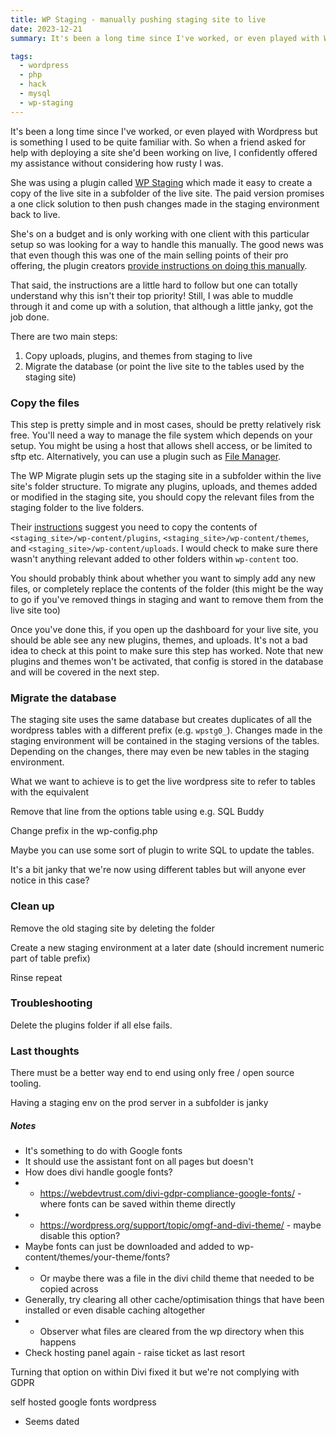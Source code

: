 ```yaml
---
title: WP Staging - manually pushing staging site to live
date: 2023-12-21
summary: It's been a long time since I've worked, or even played with Wordpress but is something I used to be quite familiar with. So when a friend asked for help with deploying a site she'd been working on live, I confidently offered my assistance without considering how rusty I was.

tags:
  - wordpress
  - php
  - hack
  - mysql
  - wp-staging
---
```


It's been a long time since I've worked, or even played with Wordpress but is something I used to be quite familiar with. So when a friend asked for help with deploying a site she'd been working on live, I confidently offered my assistance without considering how rusty I was.

She was using a plugin called [WP Staging](https://wp-staging.com/) which made it easy to create a copy of the live site in a subfolder of the live site. The paid version promises a one click solution to then push changes made in the staging environment back to live.

She's on a budget and is only working with one client with this particular setup so was looking for a way to handle this manually. The good news was that even though this was one of the main selling points of their pro offering, the plugin creators [provide instructions on doing this manually](https://wp-staging.com/migrate-wordpress-staging-site-to-production-site).

That said, the instructions are a little hard to follow but one can totally understand why this isn't their top priority! Still, I was able to muddle through it and come up with a solution, that although a little janky, got the job done.

There are two main steps:

1. Copy uploads, plugins, and themes from staging to live
2. Migrate the database (or point the live site to the tables used by the staging site)

### Copy the files

This step is pretty simple and in most cases, should be pretty relatively risk free. You'll need a way to manage the file system which depends on your setup. You might be using a host that allows shell access, or be limited to sftp etc. Alternatively, you can use a plugin such as [File Manager](https://de.wordpress.org/plugins/wp-file-manager/). 

The WP Migrate plugin sets up the staging site in a subfolder within the live site's folder structure. To migrate any plugins, uploads, and themes added or modified in the staging site, you should copy the relevant files from the staging folder to the live folders.

Their [instructions](https://wp-staging.com/migrate-wordpress-staging-site-to-production-site/#2_Step_Copy_Files) suggest you need to copy the contents of `<staging_site>/wp-content/plugins`, `<staging_site>/wp-content/themes`, and `<staging_site>/wp-content/uploads`. I would check to make sure there wasn't anything relevant added to other folders within `wp-content` too.

You should probably think about whether you want to simply add any new files, or completely replace the contents of the folder (this might be the way to go if you've removed things in staging and want to remove them from the live site too)

Once you've done this, if you open up the dashboard for your live site, you should be able see any new plugins, themes, and uploads. It's not a bad idea to check at this point to make sure this step has worked. Note that new plugins and themes won't be activated, that config is stored in the database and will be covered in the next step.

### Migrate the database

The staging site uses the same database but creates duplicates of all the wordpress tables with a different prefix (e.g. `wpstg0_`). Changes made in the staging environment will be contained in the staging versions of the tables. Depending on the changes, there may even be new tables in the staging environment. 

What we want to achieve is to get the live wordpress site to refer to tables with the equivalent 


Remove that line from the options table using e.g. SQL Buddy

Change prefix in the wp-config.php 

Maybe you can use some sort of plugin to write SQL to update the tables. 

It's a bit janky that we're now using different tables but will anyone ever notice in this case? 

### Clean up

Remove the old staging site by deleting the folder

Create a new staging environment at a later date (should increment numeric part of table prefix)

Rinse repeat

### Troubleshooting

Delete the plugins folder if all else fails.


### Last thoughts

There must be a better way end to end using only free / open source tooling. 

Having a staging env on the prod server in a subfolder is janky


##### Notes

* It's something to do with Google fonts
* It should use the assistant font on all pages but doesn't
* How does divi handle google fonts? 
* * https://webdevtrust.com/divi-gdpr-compliance-google-fonts/ - where fonts can be saved within theme directly
* * https://wordpress.org/support/topic/omgf-and-divi-theme/ - maybe disable this option? 
* Maybe fonts can just be downloaded and added to wp-content/themes/your-theme/fonts?
* * Or maybe there was a file in the divi child theme that needed to be copied across
* Generally, try clearing all other cache/optimisation things that have been installed or even disable caching altogether
* * Observer what files are cleared from the wp directory when this happens
* Check hosting panel again - raise ticket as last resort


Turning that option on within Divi fixed it but we're not complying with GDPR

self hosted google fonts wordpress

+ Seems dated 